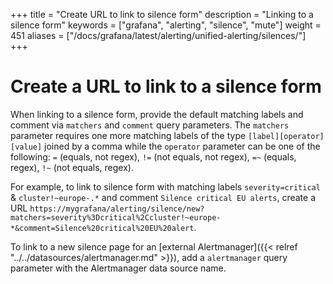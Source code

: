 +++
title = "Create URL to link to silence form"
description = "Linking to a silence form"
keywords = ["grafana", "alerting", "silence", "mute"]
weight = 451
aliases = ["/docs/grafana/latest/alerting/unified-alerting/silences/"]
+++

# Create a URL to link to a silence form

When linking to a silence form, provide the default matching labels and comment via `matchers` and `comment` query parameters. The `matchers` parameter requires one more matching labels of the type `[label][operator][value]` joined by a comma while the `operator` parameter can be one of the following: `=` (equals, not regex), `!=` (not equals, not regex), `=~` (equals, regex), `!~` (not equals, regex).

For example, to link to silence form with matching labels `severity=critical` & `cluster!~europe-.*` and comment `Silence critical EU alerts`, create a URL `https://mygrafana/alerting/silence/new?matchers=severity%3Dcritical%2Ccluster!~europe-*&comment=Silence%20critical%20EU%20alert`.

To link to a new silence page for an [external Alertmanager]({{< relref "../../datasources/alertmanager.md" >}}), add a `alertmanager` query parameter with the Alertmanager data source name.
